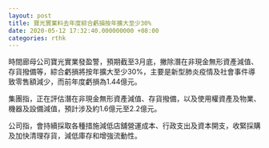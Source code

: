 ```yaml
---
layout: post
title: 寶光實業料去年度綜合虧損按年擴大至少30%
date: 2020-05-12 17:32:40.000000000 +08:00
categories: rthk
---
```


時間廊母公司寶光實業發盈警，預期截至3月底，撇除潛在非現金無形資產減值、存貨撥備等，綜合虧損將按年擴大至少30%，主要是新型肺炎疫情及社會事件導致零售額減少，而前年度虧損為1.44億元。

集團指，正在評估潛在非現金無形資產減值、存貨撥備，以及使用權資產及物業、機器及設備減值，預計涉及約1.6億元至2.2億元。

公司指，會持續採取各種措施減低店舖營運成本、行政支出及資本開支，收緊採購及加快清理存貨，減低庫存和增強流動性。
